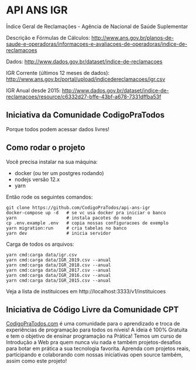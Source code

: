 # API ANS IGR

Índice Geral de Reclamações - Agência de Nacional de Saúde Suplementar

Descrição e Fórmulas de Cálculos: http://www.ans.gov.br/planos-de-saude-e-operadoras/informacoes-e-avaliacoes-de-operadoras/indice-de-reclamacoes

Dados: http://www.dados.gov.br/dataset/indice-de-reclamacoes

IGR Corrente (últimos 12 meses de dados): http://www.ans.gov.br/portal/upload/indicedereclamacoes/igr.csv

IGR Anual desde 2015: http://www.dados.gov.br/dataset/indice-de-reclamacoes/resource/c6332d27-bffe-43bf-a678-7331dffba53f

## Iniciativa da Comunidade CodigoPraTodos

Porque todos podem acessar dados livres!

## Como rodar o projeto

Você precisa instalar na sua máquina:

-   docker (ou ter um postgres rodando)
-   nodejs versão 12.x
-   yarn

Então rode os seguintes comandos:

```
git clone https://github.com/CodigoPraTodos/api-ans-igr
docker-compose up -d   # se vc usa docker pra iniciar o banco
yarn                   # instala pacotes do node
cp .env.example .env   # copia nossas configuracoes de exemplo
yarn migration:run     # cria tabelas no banco
yarn dev               # inicia servidor
```

Carga de todos os arquivos:

```
yarn cmd:carga data/igr.csv
yarn cmd:carga data/IGR_2019.csv --anual
yarn cmd:carga data/IGR_2018.csv --anual
yarn cmd:carga data/IGR_2017.csv --anual
yarn cmd:carga data/IGR_2016.csv --anual
yarn cmd:carga data/IGR_2015.csv --anual
```

Veja a lista de instituicoes em http://localhost:3333/v1/instituicoes

## Iniciativa de Código Livre da Comunidade CPT

[CodigoPraTodos.com](https://codigopratodos.com) é uma comunidade para o aprendizado e troca de experiências de programação para todos os níveis! A ideia é 100% Gratuita e tem o objetivo de ensinar programação na Prática! Temos um curso de Introdução a Web pra quem nunca viu nada e também projetos-desafios para botar em prática a sua tecnologia favorita. Aprenda com projetos reais, participando e colaborando com nossas iniciativas open source também, assim como este projeto!
